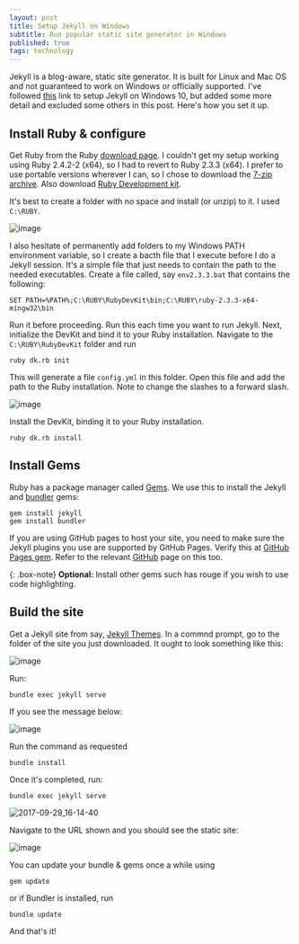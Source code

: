 ```yaml
---
layout: post
title: Setup Jekyll on Windows
subtitle: Run popular static site generator in Windows
published: true
tags: technology
---
```


Jekyll is a blog-aware, static site generator. It is built for Linux and Mac OS and not guaranteed to work on Windows or officially supported. I've followed [this](http://jekyll-windows.juthilo.com/) link to setup Jekyll on Windows 10, but added some more detail and excluded some others in this post. Here's how you set it up.


## Install Ruby & configure

Get Ruby from the Ruby [download page](https://rubyinstaller.org/downloads/). I couldn't get my setup working using Ruby 2.4.2-2 (x64), so I had to revert to Ruby 2.3.3 (x64). I prefer to use portable versions wherever I can, so I chose to download the [7-zip archive](https://dl.bintray.com/oneclick/rubyinstaller/ruby-2.3.3-x64-mingw32.7z). Also download [Ruby Development kit](https://dl.bintray.com/oneclick/rubyinstaller/DevKit-mingw64-64-4.7.2-20130224-1432-sfx.exe).

It's best to create a folder with no space and install (or unzip) to it. I used `C:\RUBY`.

![image](https://user-images.githubusercontent.com/327990/31006103-eefd40bc-a52d-11e7-91ee-bea3aaebb373.png)

I also hesitate of permanently add folders to my Windows PATH environment variable, so I create a bacth file that I execute before I do a Jekyll session. It's a simple file that just needs to contain the path to the needed executables. Create a file called, say `env2.3.3.bat` that contains the following: 

```
SET PATH=%PATH%;C:\RUBY\RubyDevKit\bin;C:\RUBY\ruby-2.3.3-x64-mingw32\bin
```

Run it before proceeding. Run this each time you want to run Jekyll. Next, initialize the DevKit and bind it to your Ruby installation. Navigate to the `C:\RUBY\RubyDevKit` folder and run

```
ruby dk.rb init
```

This will generate a file `config.yml` in this folder. Open this file and add the path to the Ruby installation. Note to change the slashes to a forward slash.

![image](https://user-images.githubusercontent.com/327990/31006247-85836fac-a52e-11e7-963f-be5f21f6c0a6.png)

Install the DevKit, binding it to your Ruby installation.

```
ruby dk.rb install
```

## Install Gems

Ruby has a package manager called [Gems](http://guides.rubygems.org/what-is-a-gem/). We use this to install the Jekyll and [bundler](http://gembundler.com/) gems:

```
gem install jekyll
gem install bundler
```

If you are using GitHub pages to host your site, you need to make sure the Jekyll plugins you use are supported by GitHub Pages. Verify this at [GitHub Pages gem](https://github.com/github/pages-gem). Refer to the relevant [GitHub](https://help.github.com/articles/configuring-jekyll/) page on this too.

{: .box-note}
**Optional:** Install other gems such has rouge if you wish to use code highlighting. 

## Build the site

Get a Jekyll site from say, [Jekyll Themes](http://jekyllthemes.org/themes/jekflix/). In a commnd prompt, go to the folder of the site you just downloaded. It ought to look something like this:

![image](https://user-images.githubusercontent.com/327990/31006731-896b557e-a530-11e7-832e-2390d3fb09bb.png)

Run:

```
bundle exec jekyll serve
```

If you see the message below:

![image](https://user-images.githubusercontent.com/327990/31006776-c537317c-a530-11e7-9902-339d97fd8b9b.png)

Run the command as requested

```
bundle install
```

Once it's completed, run:

```
bundle exec jekyll serve
```
![2017-09-29_16-14-40](https://user-images.githubusercontent.com/327990/31006926-5649ec72-a531-11e7-9cde-867d473547af.gif)

Navigate to the URL shown and you should see the static site:

![image](https://user-images.githubusercontent.com/327990/31007020-a22774de-a531-11e7-85a5-96586294edc4.png)

You can update your bundle & gems once a while using

```
gem update
```

or if Bundler is installed, run

```
bundle update
```

And that's it! 
